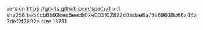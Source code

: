 version https://git-lfs.github.com/spec/v1
oid sha256:be54cb6b92ced5eecb02e003f02822d0bdae8a76a69638c66a44a3def2f2892e
size 13751
